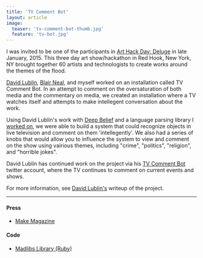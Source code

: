 ```yaml
---
title: 'TV Comment Bot'
layout: article
image:
  teaser: 'tv-comment-bot-thumb.jpg'
  feature: 'tv-bot.jpg'
---
```


I was invited to be one of the participants in [Art Hack Day: Deluge](http://www.arthackday.net/events/deluge) in late January, 2015.  This three day art show/hackathon in Red Hook, New York, NY brought together 60 artists and technologists to create works around the themes of the flood.

[David Lublin](http://www.davidlubl.in), [Blair Neal](http://blairneal.com), and myself worked on an installation called TV Comment Bot.  In an attempt to comment on the oversaturation of both media and the commentary on media, we created an installation where a TV watches itself and attempts to make intellegent conversation about the work.

Using David Lublin's work with [Deep Belief](http://www.davidlubl.in/projects/#/syphondeepbelief/) and a language parsing library I [worked on](https://github.com/workergnome/madlibs), we were able to build a system that could recognize objects in live television and comment on them 'intellegently'.  We also had a series of knobs that would allow you to influence the system to view and comment on the show using vairious themes, including "crime", "politics", "religion", and "horrible jokes".

David Lublin has continued work on the project via his [TV Comment Bot](https://twitter.com/TVCommentBot/) twitter account, where the TV continues to comment on current events and shows.

For more information, see [David Lublin's](
http://www.davidlubl.in/blog/2015/tvcommentbot) writeup of the project.

----

#### Press
* [Make Magazine](http://makezine.com/2015/02/04/art-hack-day-from-an-idea-to-a-deluge-of-ideas/)

#### Code
* [Madlibs Library (Ruby)](https://github.com/workergnome/madlibs)



